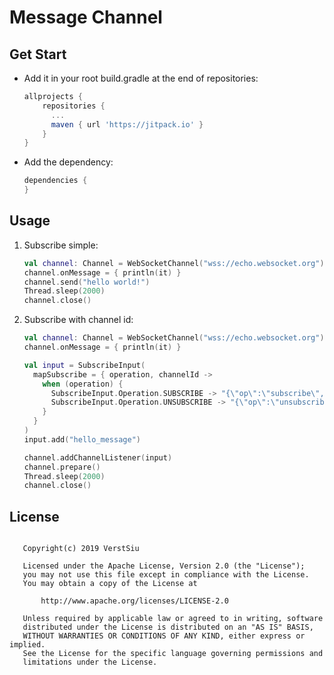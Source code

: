 
# Message Channel

## Get Start

* Add it in your root build.gradle at the end of repositories:

    ```gradle
    allprojects {
        repositories {
          ...
          maven { url 'https://jitpack.io' }
        }
    }
    ```

* Add the dependency:

    ```gradle
    dependencies {
    }
    ```

## Usage

1. Subscribe simple:

    ```kotlin
    val channel: Channel = WebSocketChannel("wss://echo.websocket.org")
    channel.onMessage = { println(it) }
    channel.send("hello world!")
    Thread.sleep(2000)
    channel.close()
    ```

2. Subscribe with channel id:

    ```kotlin
    val channel: Channel = WebSocketChannel("wss://echo.websocket.org")
    channel.onMessage = { println(it) }

    val input = SubscribeInput(
      mapSubscribe = { operation, channelId ->
        when (operation) {
          SubscribeInput.Operation.SUBSCRIBE -> "{\"op\":\"subscribe\",\"channel\":\"$channelId\"}"
          SubscribeInput.Operation.UNSUBSCRIBE -> "{\"op\":\"unsubscribe\",\"channel\":\"$channelId\"}"
        }
      }
    )
    input.add("hello_message")

    channel.addChannelListener(input)
    channel.prepare()
    Thread.sleep(2000)
    channel.close()
    ```

## License

```

   Copyright(c) 2019 VerstSiu

   Licensed under the Apache License, Version 2.0 (the "License");
   you may not use this file except in compliance with the License.
   You may obtain a copy of the License at

       http://www.apache.org/licenses/LICENSE-2.0

   Unless required by applicable law or agreed to in writing, software
   distributed under the License is distributed on an "AS IS" BASIS,
   WITHOUT WARRANTIES OR CONDITIONS OF ANY KIND, either express or implied.
   See the License for the specific language governing permissions and
   limitations under the License.

```